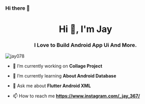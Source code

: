 ### Hi there 👋

<!--
**rankey1496c/rankey1496c** is a ✨ _special_ ✨ repository because its `README.md` (this file) appears on your GitHub profile.

Here are some ideas to get you started:

- 🔭 I’m currently working on ...
- 🌱 I’m currently learning ...
- 👯 I’m looking to collaborate on ...
- 🤔 I’m looking for help with ...
- 💬 Ask me about ...
- 📫 How to reach me: ...
- 😄 Pronouns: ...
- ⚡ Fun fact: ...
-->
<h1 align="center">Hi 👋, I'm Jay</h1>
<h3 align="center">I Love to Build Android App Ui And More.</h3>

<p align="left"> <img src="https://komarev.com/ghpvc/?username=jay078" alt="jay078" /> </p>

- 🔭 I’m currently working on **Collage Project**

- 🌱 I’m currently learning **About Android Database**

- 💬 Ask me about **Flutter Android XML**

- 📫 How to reach me **https://www.instagram.com/_jay_367/**
